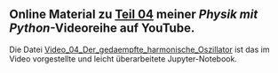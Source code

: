 ## Online Material zu [Teil 04](https://youtu.be/pnUbJChhxts) meiner *Physik mit Python*-Videoreihe auf YouTube.

Die Datei [Video_04_Der_gedaempfte_harmonische_Oszillator](Video_04_Der_gedaempfte_harmonische_Oszillator) ist das im Video vorgestellte und leicht überarbeitete Jupyter-Notebook.
